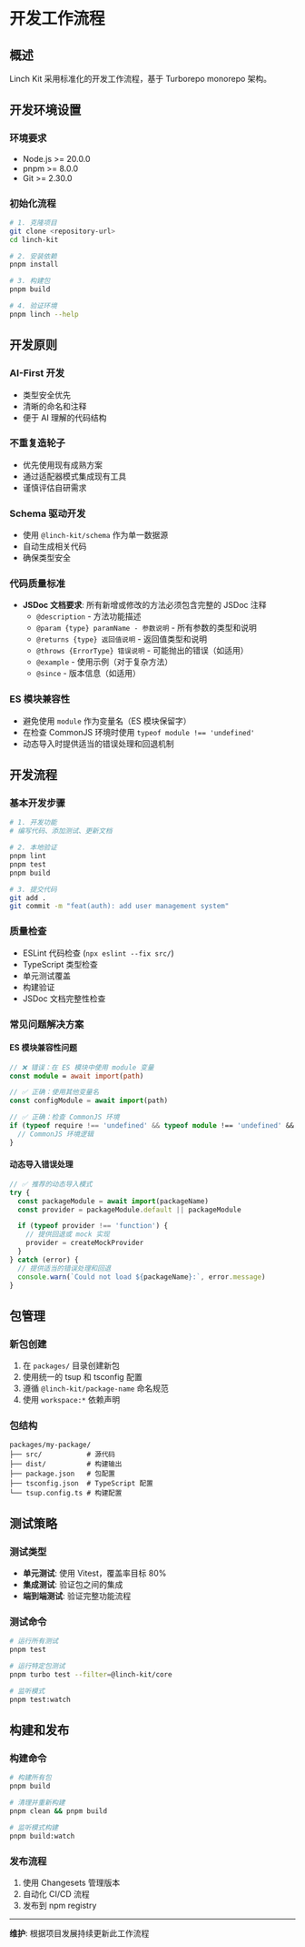 # 开发工作流程

## 概述

Linch Kit 采用标准化的开发工作流程，基于 Turborepo monorepo 架构。

## 开发环境设置

### 环境要求
- Node.js >= 20.0.0
- pnpm >= 8.0.0
- Git >= 2.30.0

### 初始化流程

```bash
# 1. 克隆项目
git clone <repository-url>
cd linch-kit

# 2. 安装依赖
pnpm install

# 3. 构建包
pnpm build

# 4. 验证环境
pnpm linch --help
```

## 开发原则

### AI-First 开发
- 类型安全优先
- 清晰的命名和注释
- 便于 AI 理解的代码结构

### 不重复造轮子
- 优先使用现有成熟方案
- 通过适配器模式集成现有工具
- 谨慎评估自研需求

### Schema 驱动开发
- 使用 `@linch-kit/schema` 作为单一数据源
- 自动生成相关代码
- 确保类型安全

### 代码质量标准
- **JSDoc 文档要求**: 所有新增或修改的方法必须包含完整的 JSDoc 注释
  - `@description` - 方法功能描述
  - `@param {type} paramName - 参数说明` - 所有参数的类型和说明
  - `@returns {type} 返回值说明` - 返回值类型和说明
  - `@throws {ErrorType} 错误说明` - 可能抛出的错误（如适用）
  - `@example` - 使用示例（对于复杂方法）
  - `@since` - 版本信息（如适用）

### ES 模块兼容性
- 避免使用 `module` 作为变量名（ES 模块保留字）
- 在检查 CommonJS 环境时使用 `typeof module !== 'undefined'`
- 动态导入时提供适当的错误处理和回退机制

## 开发流程

### 基本开发步骤

```bash
# 1. 开发功能
# 编写代码、添加测试、更新文档

# 2. 本地验证
pnpm lint
pnpm test
pnpm build

# 3. 提交代码
git add .
git commit -m "feat(auth): add user management system"
```

### 质量检查
- ESLint 代码检查 (`npx eslint --fix src/`)
- TypeScript 类型检查
- 单元测试覆盖
- 构建验证
- JSDoc 文档完整性检查

### 常见问题解决方案

#### ES 模块兼容性问题
```typescript
// ❌ 错误：在 ES 模块中使用 module 变量
const module = await import(path)

// ✅ 正确：使用其他变量名
const configModule = await import(path)

// ✅ 正确：检查 CommonJS 环境
if (typeof require !== 'undefined' && typeof module !== 'undefined' && require.main === module) {
  // CommonJS 环境逻辑
}
```

#### 动态导入错误处理
```typescript
// ✅ 推荐的动态导入模式
try {
  const packageModule = await import(packageName)
  const provider = packageModule.default || packageModule

  if (typeof provider !== 'function') {
    // 提供回退或 mock 实现
    provider = createMockProvider
  }
} catch (error) {
  // 提供适当的错误处理和回退
  console.warn(`Could not load ${packageName}:`, error.message)
}
```

## 包管理

### 新包创建
1. 在 `packages/` 目录创建新包
2. 使用统一的 tsup 和 tsconfig 配置
3. 遵循 `@linch-kit/package-name` 命名规范
4. 使用 `workspace:*` 依赖声明

### 包结构
```
packages/my-package/
├── src/           # 源代码
├── dist/          # 构建输出
├── package.json   # 包配置
├── tsconfig.json  # TypeScript 配置
└── tsup.config.ts # 构建配置
```

## 测试策略

### 测试类型
- **单元测试**: 使用 Vitest，覆盖率目标 80%
- **集成测试**: 验证包之间的集成
- **端到端测试**: 验证完整功能流程

### 测试命令
```bash
# 运行所有测试
pnpm test

# 运行特定包测试
pnpm turbo test --filter=@linch-kit/core

# 监听模式
pnpm test:watch
```

## 构建和发布

### 构建命令
```bash
# 构建所有包
pnpm build

# 清理并重新构建
pnpm clean && pnpm build

# 监听模式构建
pnpm build:watch
```

### 发布流程
1. 使用 Changesets 管理版本
2. 自动化 CI/CD 流程
3. 发布到 npm registry

---

**维护**: 根据项目发展持续更新此工作流程
